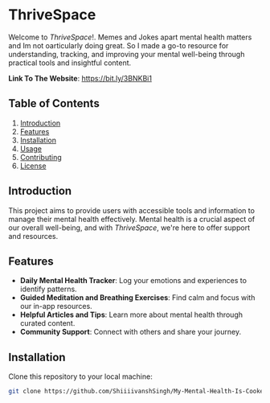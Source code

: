 # ThriveSpace

Welcome to _ThriveSpace_!. Memes and Jokes apart mental health matters and Im not oarticularly doing  great. So I made a go-to resource for understanding, tracking, and improving your mental well-being through practical tools and insightful content.

**Link To The Website**: https://bit.ly/3BNKBi1

## Table of Contents

1. [Introduction](#introduction)
2. [Features](#features)
3. [Installation](#installation)
4. [Usage](#usage)
5. [Contributing](#contributing)
6. [License](#license)

## Introduction

This project aims to provide users with accessible tools and information to manage their mental health effectively. Mental health is a crucial aspect of our overall well-being, and with _ThriveSpace_, we're here to offer support and resources.

## Features

- **Daily Mental Health Tracker**: Log your emotions and experiences to identify patterns.
- **Guided Meditation and Breathing Exercises**: Find calm and focus with our in-app resources.
- **Helpful Articles and Tips**: Learn more about mental health through curated content.
- **Community Support**: Connect with others and share your journey.

## Installation

Clone this repository to your local machine:

```bash
git clone https://github.com/ShiiiivanshSingh/My-Mental-Health-Is-Cooked.git
